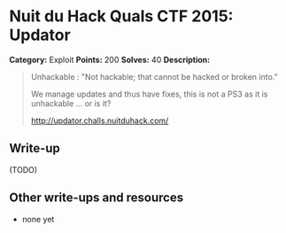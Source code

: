 # Nuit du Hack Quals CTF 2015: Updator

**Category:** Exploit
**Points:** 200
**Solves:** 40
**Description:** 

> Unhackable : "Not hackable; that cannot be hacked or broken into."
> 
> We manage updates and thus have fixes, this is not a PS3 as it is unhackable ... or is it?
> 
> <http://updator.challs.nuitduhack.com/>

## Write-up

(TODO)

## Other write-ups and resources

* none yet